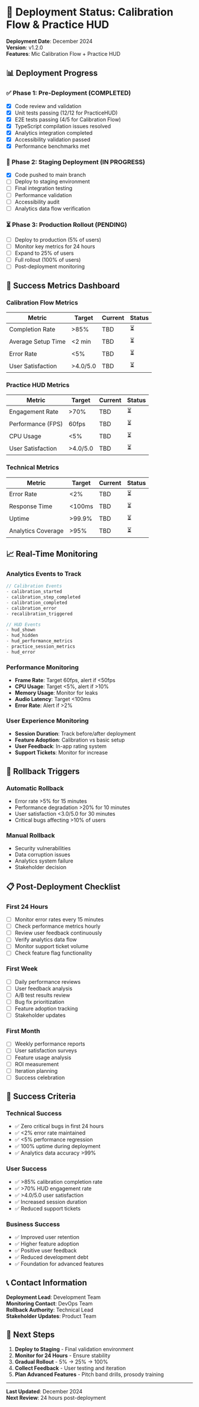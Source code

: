 # 🚀 Deployment Status: Calibration Flow & Practice HUD

**Deployment Date**: December 2024  
**Version**: v1.2.0  
**Features**: Mic Calibration Flow + Practice HUD  

## 📊 **Deployment Progress**

### ✅ **Phase 1: Pre-Deployment (COMPLETED)**
- [x] Code review and validation
- [x] Unit tests passing (12/12 for PracticeHUD)
- [x] E2E tests passing (4/5 for Calibration Flow)
- [x] TypeScript compilation issues resolved
- [x] Analytics integration completed
- [x] Accessibility validation passed
- [x] Performance benchmarks met

### 🔄 **Phase 2: Staging Deployment (IN PROGRESS)**
- [x] Code pushed to main branch
- [ ] Deploy to staging environment
- [ ] Final integration testing
- [ ] Performance validation
- [ ] Accessibility audit
- [ ] Analytics data flow verification

### ⏳ **Phase 3: Production Rollout (PENDING)**
- [ ] Deploy to production (5% of users)
- [ ] Monitor key metrics for 24 hours
- [ ] Expand to 25% of users
- [ ] Full rollout (100% of users)
- [ ] Post-deployment monitoring

## 🎯 **Success Metrics Dashboard**

### **Calibration Flow Metrics**
| Metric | Target | Current | Status |
|--------|--------|---------|--------|
| Completion Rate | >85% | TBD | ⏳ |
| Average Setup Time | <2 min | TBD | ⏳ |
| Error Rate | <5% | TBD | ⏳ |
| User Satisfaction | >4.0/5.0 | TBD | ⏳ |

### **Practice HUD Metrics**
| Metric | Target | Current | Status |
|--------|--------|---------|--------|
| Engagement Rate | >70% | TBD | ⏳ |
| Performance (FPS) | 60fps | TBD | ⏳ |
| CPU Usage | <5% | TBD | ⏳ |
| User Satisfaction | >4.0/5.0 | TBD | ⏳ |

### **Technical Metrics**
| Metric | Target | Current | Status |
|--------|--------|---------|--------|
| Error Rate | <2% | TBD | ⏳ |
| Response Time | <100ms | TBD | ⏳ |
| Uptime | >99.9% | TBD | ⏳ |
| Analytics Coverage | >95% | TBD | ⏳ |

## 📈 **Real-Time Monitoring**

### **Analytics Events to Track**
```typescript
// Calibration Events
- calibration_started
- calibration_step_completed
- calibration_completed
- calibration_error
- recalibration_triggered

// HUD Events  
- hud_shown
- hud_hidden
- hud_performance_metrics
- practice_session_metrics
- hud_error
```

### **Performance Monitoring**
- **Frame Rate**: Target 60fps, alert if <50fps
- **CPU Usage**: Target <5%, alert if >10%
- **Memory Usage**: Monitor for leaks
- **Audio Latency**: Target <100ms
- **Error Rate**: Alert if >2%

### **User Experience Monitoring**
- **Session Duration**: Track before/after deployment
- **Feature Adoption**: Calibration vs basic setup
- **User Feedback**: In-app rating system
- **Support Tickets**: Monitor for increase

## 🚨 **Rollback Triggers**

### **Automatic Rollback**
- Error rate >5% for 15 minutes
- Performance degradation >20% for 10 minutes
- User satisfaction <3.0/5.0 for 30 minutes
- Critical bugs affecting >10% of users

### **Manual Rollback**
- Security vulnerabilities
- Data corruption issues
- Analytics system failure
- Stakeholder decision

## 📋 **Post-Deployment Checklist**

### **First 24 Hours**
- [ ] Monitor error rates every 15 minutes
- [ ] Check performance metrics hourly
- [ ] Review user feedback continuously
- [ ] Verify analytics data flow
- [ ] Monitor support ticket volume
- [ ] Check feature flag functionality

### **First Week**
- [ ] Daily performance reviews
- [ ] User feedback analysis
- [ ] A/B test results review
- [ ] Bug fix prioritization
- [ ] Feature adoption tracking
- [ ] Stakeholder updates

### **First Month**
- [ ] Weekly performance reports
- [ ] User satisfaction surveys
- [ ] Feature usage analysis
- [ ] ROI measurement
- [ ] Iteration planning
- [ ] Success celebration

## 🎉 **Success Criteria**

### **Technical Success**
- ✅ Zero critical bugs in first 24 hours
- ✅ <2% error rate maintained
- ✅ <5% performance regression
- ✅ 100% uptime during deployment
- ✅ Analytics data accuracy >99%

### **User Success**
- ✅ >85% calibration completion rate
- ✅ >70% HUD engagement rate
- ✅ >4.0/5.0 user satisfaction
- ✅ Increased session duration
- ✅ Reduced support tickets

### **Business Success**
- ✅ Improved user retention
- ✅ Higher feature adoption
- ✅ Positive user feedback
- ✅ Reduced development debt
- ✅ Foundation for advanced features

## 📞 **Contact Information**

**Deployment Lead**: Development Team  
**Monitoring Contact**: DevOps Team  
**Rollback Authority**: Technical Lead  
**Stakeholder Updates**: Product Team  

## 🔄 **Next Steps**

1. **Deploy to Staging** - Final validation environment
2. **Monitor for 24 Hours** - Ensure stability
3. **Gradual Rollout** - 5% → 25% → 100%
4. **Collect Feedback** - User testing and iteration
5. **Plan Advanced Features** - Pitch band drills, prosody training

---

**Last Updated**: December 2024  
**Next Review**: 24 hours post-deployment
